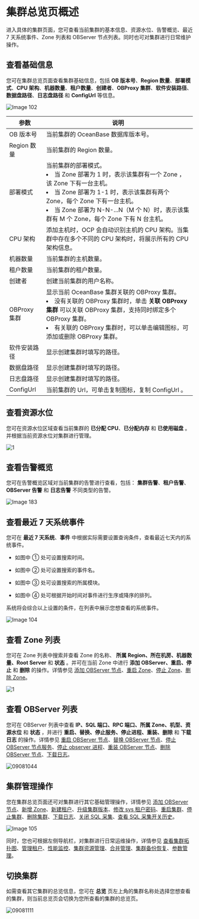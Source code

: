 # 集群总览页概述

进入具体的集群页面，您可查看当前集群的基本信息、资源水位、告警概览、最近 7 天系统事件、Zone 列表和 OBServer 节点列表。同时也可对集群进行日常维护操作。

## 查看基础信息

您可在集群总览页面查看集群基础信息，包括 **OB 版本号**、**Region 数量**、**部署模式**、**CPU 架构**、**机器数量**、**租户数量**、**创建者**、**OBProxy 集群**、**软件安装路径**、**数据盘路径**、**日志盘路径** 和 **ConfigUrl** 等信息。

![Image 102](https://obbusiness-private.oss-cn-shanghai.aliyuncs.com/doc/img/ocp/403-ce/%E9%9B%86%E7%BE%A4%E5%9F%BA%E6%9C%AC%E4%BF%A1%E6%81%AF.png)

|     参数     |  说明  |
|------------|---|
| OB 版本号     | 当前集群的 OceanBase 数据库版本号。 |
| Region 数量  | 当前集群的 Region 数量。 |
| 部署模式    | 当前集群的部署模式。 <li> 当 Zone 部署为 1 时，表示该集群有一个 Zone ，该 Zone 下有一台主机。   </li><li> 当 Zone 部署为 1-1 时，表示该集群有两个 Zone，每个 Zone 下有一台主机。   </li><li> 当 Zone 部署为 N-N-...N（M 个 N）时，表示该集群有 M 个 Zone，每个 Zone 下有 N 台主机。 </li>   |
| CPU 架构       | 添加主机时，OCP 会自动识别主机的 CPU 架构。当集群中存在多个不同的 CPU 架构时，将展示所有的 CPU 架构信息。 |
| 机器数量       | 当前集群的主机数量。 |
| 租户数量       | 当前集群的租户数量。 |
| 创建者        | 创建当前集群的用户名称。 |
| OBProxy 集群 | 显示当前 OceanBase 集群关联的 OBProxy 集群。 </br><li> 没有关联的 OBProxy 集群时，单击 **关联 OBProxy 集群** 可以关联 OBProxy 集群，支持同时绑定多个 OBProxy 集群。   </li><li>有关联的 OBProxy 集群时，可以单击编辑图标，可添加或删除 OBProxy 集群。 </li>   |
| 软件安装路径     | 显示创建集群时填写的路径。|
| 数据盘路径      | 显示创建集群时填写的路径。 |
| 日志盘路径      | 显示创建集群时填写的路径。 |
| ConfigUrl  | 当前集群的 Url，可单击复制图标，复制 ConfigUrl 。 |

## 查看资源水位

您可在资源水位区域查看当前集群的 **已分配 CPU**、**已分配内存** 和 **已使用磁盘** 。并根据当前资源水位对集群进行管理。

![1](https://obbusiness-private.oss-cn-shanghai.aliyuncs.com/doc/img/ocp/403-ce/%E8%B5%84%E6%BA%90%E6%B0%B4%E4%BD%8D.png)

## 查看告警概览

您可在告警概览区域对当前集群的告警进行查看，包括： **集群告警**、**租户告警**、**OBServer 告警** 和 **日志告警** 不同类型的告警。

![Image 183](https://obbusiness-private.oss-cn-shanghai.aliyuncs.com/doc/img/ocp/403-ce/%E5%91%8A%E8%AD%A6%E6%A6%82%E8%A7%88.png)

## 查看最近 7 天系统事件

您可在 **最近 7 天系统**、**事件** 中根据实际需要设置查询条件，查看最近七天内的系统事件。

* 如图中 ① 处可设置搜索时间。

* 如图中 ② 处可设置搜索的事件名。

* 如图中 ③ 处可设置搜索的所属模块。

* 如图中 ④ 处可根据开始时间对事件进行生序或降序的排列。

系统将会综合以上设置的条件，在列表中展示您想查看的系统事件。

![Image 104](https://help-static-aliyun-doc.aliyuncs.com/assets/img/zh-CN/9940099461/p429848.png)

## 查看 Zone 列表

您可在 Zone 列表中搜索并查看 Zone 的名称、 **所属 Region、所在机房、机器数量、Root Server** 和 **状态** 。并可在当前 Zone 中进行 **添加 OBServer、重启、停止** 和 **删除** 的操作。详情参见 [添加 OBServer 节点](../../400.cluster-features/200.basic-operations/700.manage-observer/100.add-an-observer.md)、[重启 Zone](../../400.cluster-features/200.basic-operations/600.manage-a-zone/200.restart-zone.md)、[停止 Zone](../../400.cluster-features/200.basic-operations/600.manage-a-zone/300.stop-zone.md)、[删除 Zone](../../400.cluster-features/200.basic-operations/600.manage-a-zone/400.delete-a-zone.md)。

![1](https://help-static-aliyun-doc.aliyuncs.com/assets/img/zh-CN/0066530261/p264941.png)

## 查看 OBServer 列表

您可在 OBServer 列表中查看 **IP、SQL 端口、RPC 端口、所属 Zone、机型、资源水位** 和 **状态** ，并进行 **重启、替换、停止服务、停止进程、重装、删除** 和 **下载日志** 的操作。详情参见 [重启 OBServer 节点](../../400.cluster-features/200.basic-operations/700.manage-observer/200.restart-observer.md)、[替换 OBServer 节点](../../400.cluster-features/200.basic-operations/700.manage-observer/500.replace-observer.md)、[停止 OBServer 节点服务](../../400.cluster-features/200.basic-operations/700.manage-observer/300.stop-observer.md)、[停止 observer 进程](../../400.cluster-features/200.basic-operations/700.manage-observer/400.stop-observer-process.md)、[重装 OBServer 节点](../../400.cluster-features/200.basic-operations/700.manage-observer/600.1.reinstall-observer.md)、[删除 OBServer 节点](../../400.cluster-features/200.basic-operations/700.manage-observer/600.delete-observer.md)、[下载日志](../../400.cluster-features/200.basic-operations/1600.download-log.md)。

![09081044](https://obbusiness-private.oss-cn-shanghai.aliyuncs.com/doc/img/ocp/403-ce/observer%E5%88%97%E8%A1%A8.png)

## 集群管理操作

您在集群总览页面还可对集群进行其它基础管理操作，详情参见 [添加 OBServer 节点](../../400.cluster-features/200.basic-operations/700.manage-observer/100.add-an-observer.md)、[新增 Zone](../../400.cluster-features/200.basic-operations/600.manage-a-zone/100.create-zone-1.md)、[新建租户](../../500.tenant-functions/200.manage-basic-tenant-operations/100.create-a-tenant-3.md)、[升级集群版本](../../400.cluster-features/200.basic-operations/800.upgrade-version-1.md)、[修改 sys 租户密码](../../400.cluster-features/200.basic-operations/900.change-password-2.md)、[重启集群](../../400.cluster-features/200.basic-operations/500.restart-a-cluster-1.md)、[停止集群](../../400.cluster-features/200.basic-operations/400.stop-a-cluster-1.md)、[删除集群](../../400.cluster-features/200.basic-operations/300.delete-a-cluster-1.md)、[下载日志](../../400.cluster-features/200.basic-operations/1600.download-log.md)、[关闭 SQL 采集](../../400.cluster-features/200.basic-operations/1700.disable-sql-collection.md)、[查看 SQL 采集开关历史](../../400.cluster-features/200.basic-operations/1800.view-the-sql-collection-switch-history.md)。

![Image 105](https://obbusiness-private.oss-cn-shanghai.aliyuncs.com/doc/img/ocp/403-ce/%E9%9B%86%E7%BE%A4%E5%8A%9F%E8%83%BD.png)

同时，您也可根据左侧导航栏，对集群进行日常运维操作，详情参见 [查看集群拓扑图](../../400.cluster-features/300.view-the-topology-of-a-cluster.md)、[管理租户](../../500.tenant-functions/200.manage-basic-tenant-operations/100.create-a-tenant-3.md)、[性能监控](../../400.cluster-features/500.performance-monitoring-1.md)、[集群资源管理](../../400.cluster-features/700.cluster-resource-management/100.view-the-unit-distribution.md)、[合并管理](../../400.cluster-features/900.merge-management/200.merge-details-1.md)、[集群备份恢复](../../400.cluster-features/1000.cluster-backup-and-recovery/100.cluster-backup-and-recovery-overview.md)、[参数管理](../../400.cluster-features/1100.parameters-1/100.view-the-parameter-list-2.md)。

## 切换集群

如需查看其它集群的总览信息，您可在 **总览** 页左上角的集群名称处选择您想查看的集群，则当前总览页会切换为您所查看的集群的总览页。

![09081111](https://obbusiness-private.oss-cn-shanghai.aliyuncs.com/doc/img/ocp/403-ce/%E5%88%87%E6%8D%A2%E9%9B%86%E7%BE%A4.png)
